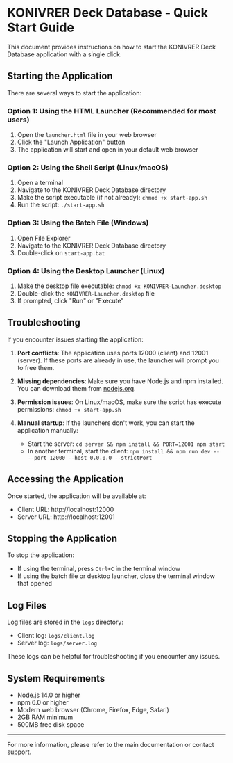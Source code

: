 # KONIVRER Deck Database - Quick Start Guide

This document provides instructions on how to start the KONIVRER Deck Database application with a single click.

## Starting the Application

There are several ways to start the application:

### Option 1: Using the HTML Launcher (Recommended for most users)

1. Open the `launcher.html` file in your web browser
2. Click the "Launch Application" button
3. The application will start and open in your default web browser

### Option 2: Using the Shell Script (Linux/macOS)

1. Open a terminal
2. Navigate to the KONIVRER Deck Database directory
3. Make the script executable (if not already): `chmod +x start-app.sh`
4. Run the script: `./start-app.sh`

### Option 3: Using the Batch File (Windows)

1. Open File Explorer
2. Navigate to the KONIVRER Deck Database directory
3. Double-click on `start-app.bat`

### Option 4: Using the Desktop Launcher (Linux)

1. Make the desktop file executable: `chmod +x KONIVRER-Launcher.desktop`
2. Double-click the `KONIVRER-Launcher.desktop` file
3. If prompted, click "Run" or "Execute"

## Troubleshooting

If you encounter issues starting the application:

1. **Port conflicts**: The application uses ports 12000 (client) and 12001 (server). If these ports are already in use, the launcher will prompt you to free them.

2. **Missing dependencies**: Make sure you have Node.js and npm installed. You can download them from [nodejs.org](https://nodejs.org/).

3. **Permission issues**: On Linux/macOS, make sure the script has execute permissions: `chmod +x start-app.sh`

4. **Manual startup**: If the launchers don't work, you can start the application manually:
   - Start the server: `cd server && npm install && PORT=12001 npm start`
   - In another terminal, start the client: `npm install && npm run dev -- --port 12000 --host 0.0.0.0 --strictPort`

## Accessing the Application

Once started, the application will be available at:

- Client URL: http://localhost:12000
- Server URL: http://localhost:12001

## Stopping the Application

To stop the application:

- If using the terminal, press `Ctrl+C` in the terminal window
- If using the batch file or desktop launcher, close the terminal window that opened

## Log Files

Log files are stored in the `logs` directory:

- Client log: `logs/client.log`
- Server log: `logs/server.log`

These logs can be helpful for troubleshooting if you encounter any issues.

## System Requirements

- Node.js 14.0 or higher
- npm 6.0 or higher
- Modern web browser (Chrome, Firefox, Edge, Safari)
- 2GB RAM minimum
- 500MB free disk space

---

For more information, please refer to the main documentation or contact support.